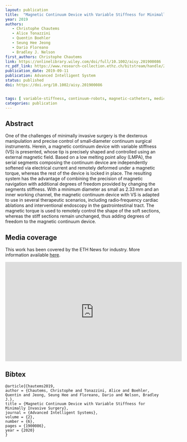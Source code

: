 ```yaml
---
layout: publication
title:  "Magnetic Continuum Device with Variable Stiffness for Minimally Invasive Surgery"
year: 2019
authors: 
   - Christophe Chautems
   - Alice Tonazzini
   - Quentin Boehler
   - Seung Hee Jeong
   - Dario Floreano
   - Bradley J. Nelson
first_authors: Christophe Chautems
link: https://onlinelibrary.wiley.com/doi/full/10.1002/aisy.201900086
rc_pdf_link: https://www.research-collection.ethz.ch/bitstream/handle/20.500.11850/393096/aisy.201900086.pdf
publication_date: 2019-09-11
publication: Advanced Intelligent System
status: published
doi: https://doi.org/10.1002/aisy.201900086


tags: [ variable-stiffness, continuum-robots, magnetic-catheters, medical-robotics]
categories: publication
---
```


## Abstract ##
One of the challenges of minimally invasive surgery is the dexterous manipulation and precise control of small‐diameter continuum surgical instruments. Herein, a magnetic continuum device with variable stiffness (VS) is presented, whose tip is precisely shaped and controlled using an external magnetic field. Based on a low melting point alloy (LMPA), the serial segments composing the continuum device are independently softened via electrical current and remotely deformed under a magnetic torque, whereas the rest of the device is locked in place. The resulting system has the advantage of combining the precision of magnetic navigation with additional degrees of freedom provided by changing the segments stiffness. With a minimum diameter as small as 2.33 mm and an inner working channel, the magnetic continuum device with VS is adapted to use in several therapeutic scenarios, including radio‐frequency cardiac ablations and interventional endoscopy in the gastrointestinal tract. The magnetic torque is used to remotely control the shape of the soft sections, whereas the stiff sections remain unchanged, thus adding degrees of freedom to the magnetic continuum device.

## Media coverage ##

This work has been covered by the ETH News for industry. More information available [here](https://ethz.ch/en/industry/industry/news/data/2018/10/the-worlds-smallest-robotic-catheter.html).

<iframe width="560" height="315" src="https://www.youtube.com/embed/UanzdFhw5Zg" frameborder="0" allow="accelerometer;
autoplay; clipboard-write; encrypted-media; gyroscope; picture-in-picture" allowfullscreen></iframe>

## Bibtex ##
~~~
@article{Chautems2019,
author = {Chautems, Christophe and Tonazzini, Alice and Boehler, Quentin and Jeong, Seung Hee and Floreano, Dario and Nelson, Bradley J.},
title = {Magnetic Continuum Device with Variable Stiffness for Minimally Invasive Surgery},
journal = {Advanced Intelligent Systems},
volume = {2},
number = {6},
pages = {1900086},
year = {2020}
}
~~~
